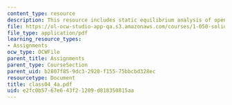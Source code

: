 ```yaml
---
content_type: resource
description: This resource includes static equilibrium analysis of opening the umbrella.
file: https://ol-ocw-studio-app-qa.s3.amazonaws.com/courses/1-050-solid-mechanics-fall-2004/e2fc0b5767e643f21209d818350815aa_class04_4a.pdf
file_type: application/pdf
learning_resource_types:
- Assignments
ocw_type: OCWFile
parent_title: Assignments
parent_type: CourseSection
parent_uid: b2807f85-9dc3-2920-f155-75bbcbd328ec
resourcetype: Document
title: class04_4a.pdf
uid: e2fc0b57-67e6-43f2-1209-d818350815aa
---
```

